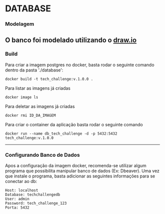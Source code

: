 # DATABASE

### Modelagem
O banco foi modelado utilizando o [draw.io](https://drive.google.com/file/d/1EN4aZpU4J_ryK1Lc9rKOV2g5yFNplNvv/view?usp=sharing)
---
### Build
Para criar a imagem postgres no docker, basta rodar o seguinte comando dentro da pasta './database':
```
docker build -t tech_challenge:v.1.0.0 .
```

Para listar as imagens já criadas
```
docker image ls
```

Para deletar as imagens já criadas
```
docker rmi ID_DA_IMAGEM
```

Para criar o container da aplicação basta rodar o seguinte comando
```
docker run --name db_tech_challenge -d -p 5432:5432 tech_challenge:v.1.0.0
```
---
### Configurando Banco de Dados
Apos a configuração da imagem docker, recomenda-se utilizar algum programa que possibilita manipular banco de dados (Ex: Dbeaver). Uma vez que instale o programa, basta adicionar as seguintes informações para se conectar ao db:
```
Host: localhost
Database: techchallengedb
User: admin
Password: tech_challenge_123
Porta: 5432
```

